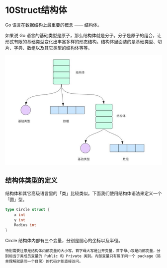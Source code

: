 # 10Struct结构体

Go 语言在数据结构上最重要的概念 —— 结构体。

如果说 Go 语言的基础类型是原子，那么结构体就是分子。分子是原子的组合，让形式有限的基础类型变化出丰富多样的形态结构。结构体里面装的是基础类型、切片、字典、数组以及其它类型的结构体等等。

![struct](images/struct.jpg)

## 结构体类型的定义

结构体和其它高级语言里的「类」比较类似。下面我们使用结构体语法来定义一个「圆」型。

```go
type Circle struct {
    x int
    y int
    Radius int
}
```

Circle 结构体内部有三个变量，分别是圆心的坐标以及半径。

`特别需要注意是结构体内部变量的大小写，首字母大写是公开变量，首字母小写是内部变量，分别相当于类成员变量的 Public 和 Private 类别。内部变量只有属于同一个 package（简单理解就是同一个目录）的代码才能直接访问。`

